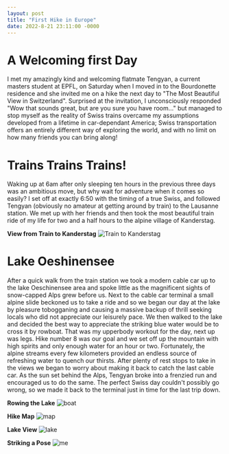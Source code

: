 ```yaml
---
layout: post
title: "First Hike in Europe"
date: 2022-8-21 23:11:00 -0000
---
```


# A Welcoming first Day
I met my amazingly kind and welcoming flatmate Tengyan, a current masters student at EPFL, on Saturday when I moved in to the Bourdonette residence and she invited me on a hike the next day to "The Most Beautiful View in Switzerland". Surprised at the invitation, I unconsciously responded "Wow that sounds great, but are you sure you have room..." but managed to stop myself as the reality of Swiss trains overcame my assumptions developed from a lifetime in car-dependant America; Swiss transportation offers an entirely different way of exploring the world, and with no limit on how many friends you can bring along! 

# Trains Trains Trains!
Waking up at 6am after only sleeping ten hours in the previous three days was an ambitious move, but why wait for adventure when it comes so easily? I set off at exactly 6:50 with the timing of a true Swiss, and followed Tengyan (obviously no amateur at getting around by train) to the Lausanne station. We met up with her friends and then took the most beautiful train ride of my life for two and a half hours to the alpine village of Kanderstag.

**View from Train to Kanderstag**
![Train to Kanderstag](/assets/8-22-Train.jpg)

# Lake Oeshinensee
After a quick walk from the train station we took a modern cable car up to the lake Oeschinensee area and spoke little as the magnificent sights of snow-capped Alps grew before us. Next to the cable car terminal a small alpine slide beckoned us to take a ride and so we began our day at the lake by pleasure tobogganing and causing a massive backup of thrill seeking locals who did not appreciate our leisurely pace. We then walked to the lake and decided the best way to appreciate the striking blue water would be to cross it by rowboat. That was my upperbody workout for the day, next up was legs. Hike number 8 was our goal and we set off up the mountain with high spirits and only enough water for an hour or two. Fortunately, the alpine streams every few kilometers provided an endless source of refreshing water to quench our thirsts. After plenty of rest stops to take in the views we began to worry about making it back to catch the last cable car. As the sun set behind the Alps, Tengyan broke into a frenzied run and encouraged us to do the same. The perfect Swiss day couldn't possibly go wrong, so we made it back to the terminal just in time for the last trip down. 

**Rowing the Lake**
![boat](/assets/8-22-boat.jpeg)

**Hike Map**
![map](/assets/8-22-map.jpeg)

**Lake View**
![lake](/assets/8-22-view.jpg)

**Striking a Pose**
![me](/assets/8-22-me.jpeg)


